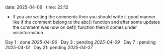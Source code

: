 date: 2025-04-06  
time: 22:12  

- If you are writing the comments then you should write it good manner like if the comment belong to the abc() function and after some updates the comment was now on def() function then it comes under misinformation.

Day 1 : done *2025-04-06*  
Day 3 : pending *2025-04-09*  
Day 7 : pending *2025-04-13*  
Day 21: pending *2025-04-27*